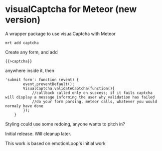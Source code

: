# visualCaptcha for Meteor (new version)

A wrapper package to use visualCaptcha with Meteor


```
mrt add captcha
```

Create any form, and add

```
{{>captcha}}
```

anywhere inside it, then

```
'submit form': function (event) {
		event.preventDefault();
		VisualCaptcha.validateCaptcha(function(){
			//callback called only on success; if it fails captcha will display a message informing the user why validation has failed
			//do your form parsing, meteor calls, whatever you would normaly have done
		});
	}
```

Styling could use some redoing, anyone wants to pitch in?

Initial release. Will cleanup later.

This work is based on emotionLoop's initial work

